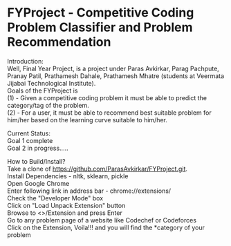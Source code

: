 # FYProject - Competitive Coding Problem Classifier and Problem Recommendation
Introduction: <br />
Well, Final Year Project, is a project under Paras Avkirkar, Parag Pachpute, Pranay Patil, Prathamesh Dahale,
 Prathamesh Mhatre (students at Veermata Jijabai Technological Institute). <br />
Goals of the FYProject is <br />
  (1) - Given a competitive coding problem it must be able to predict the category/tag of the problem. <br />
  (2) - For a user, it must be able to recommend best suitable problem for him/her based on the learning curve suitable to him/her. <br />

Current Status: <br />
  Goal 1 complete <br />
  Goal 2 in progress..... <br />

How to Build/Install? <br />
 Take a clone of https://github.com/ParasAvkirkar/FYProject.git. <br />
 Install Dependencies - nltk, sklearn, pickle <br />
 Open Google Chrome <br />
 Enter following link in address bar - chrome://extensions/ <br />
 Check the "Developer Mode" box <br />
 Click on "Load Unpack Extension" button <br />
 Browse to <<Cloned Directory>>/Extension and press Enter <br />
 Go to any problem page of a website like Codechef or Codeforces <br />
 Click on the Extension, Voila!!! and you will find the *category of your problem <br />
